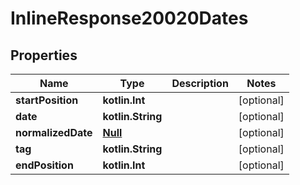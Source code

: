 
# InlineResponse20020Dates

## Properties
Name | Type | Description | Notes
------------ | ------------- | ------------- | -------------
**startPosition** | **kotlin.Int** |  |  [optional]
**date** | **kotlin.String** |  |  [optional]
**normalizedDate** | [**Null**](Null.md) |  |  [optional]
**tag** | **kotlin.String** |  |  [optional]
**endPosition** | **kotlin.Int** |  |  [optional]



